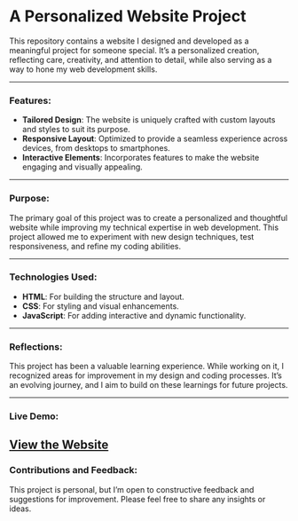 # A Personalized Website Project

This repository contains a website I designed and developed as a meaningful project for someone special. It’s a personalized creation, reflecting care, creativity, and attention to detail, while also serving as a way to hone my web development skills.

---

### Features:
- **Tailored Design**: The website is uniquely crafted with custom layouts and styles to suit its purpose.
- **Responsive Layout**: Optimized to provide a seamless experience across devices, from desktops to smartphones.
- **Interactive Elements**: Incorporates features to make the website engaging and visually appealing.

---

### Purpose:
The primary goal of this project was to create a personalized and thoughtful website while improving my technical expertise in web development. This project allowed me to experiment with new design techniques, test responsiveness, and refine my coding abilities.

---

### Technologies Used:
- **HTML**: For building the structure and layout.
- **CSS**: For styling and visual enhancements.
- **JavaScript**: For adding interactive and dynamic functionality.

---

### Reflections:
This project has been a valuable learning experience. While working on it, I recognized areas for improvement in my design and coding processes. It’s an evolving journey, and I aim to build on these learnings for future projects.

---

### Live Demo:
[View the Website](https://ecesu-cinar.github.io/github.io/)
---

### Contributions and Feedback:
This project is personal, but I’m open to constructive feedback and suggestions for improvement. Please feel free to share any insights or ideas.

